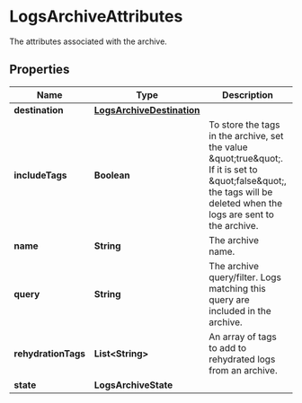 # LogsArchiveAttributes

The attributes associated with the archive.

## Properties

| Name                | Type                                                    | Description                                                                                                                                                              | Notes      |
| ------------------- | ------------------------------------------------------- | ------------------------------------------------------------------------------------------------------------------------------------------------------------------------ | ---------- |
| **destination**     | [**LogsArchiveDestination**](LogsArchiveDestination.md) |                                                                                                                                                                          |
| **includeTags**     | **Boolean**                                             | To store the tags in the archive, set the value \&quot;true\&quot;. If it is set to \&quot;false\&quot;, the tags will be deleted when the logs are sent to the archive. | [optional] |
| **name**            | **String**                                              | The archive name.                                                                                                                                                        |
| **query**           | **String**                                              | The archive query/filter. Logs matching this query are included in the archive.                                                                                          |
| **rehydrationTags** | **List&lt;String&gt;**                                  | An array of tags to add to rehydrated logs from an archive.                                                                                                              | [optional] |
| **state**           | **LogsArchiveState**                                    |                                                                                                                                                                          | [optional] |
